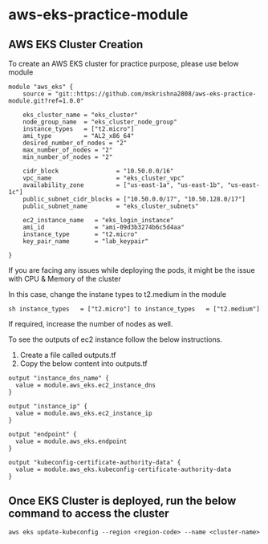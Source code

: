 # aws-eks-practice-module

## AWS EKS Cluster Creation

To create an AWS EKS cluster for practice purpose, please use below module

```hcl
module "aws_eks" {
    source = "git::https://github.com/mskrishna2808/aws-eks-practice-module.git?ref=1.0.0"

    eks_cluster_name = "eks_cluster"
    node_group_name  = "eks_cluster_node_group"
    instance_types   = ["t2.micro"]
    ami_type         = "AL2_x86_64"
    desired_number_of_nodes = "2"
    max_number_of_nodes = "2"
    min_number_of_nodes = "2"

    cidr_block                = "10.50.0.0/16"
    vpc_name                  = "eks_cluster_vpc"
    availability_zone         = ["us-east-1a", "us-east-1b", "us-east-1c"]
    public_subnet_cidr_blocks = ["10.50.0.0/17", "10.50.128.0/17"]
    public_subnet_name        = "eks_cluster_subnets"

    ec2_instance_name   = "eks_login_instance"
    ami_id              = "ami-09d3b3274b6c5d4aa"
    instance_type       = "t2.micro"
    key_pair_name       = "lab_keypair"

}
```
If you are facing any issues while deploying the pods, it might be the issue with CPU & Memory of the cluster

In this case, change the instane types to t2.medium in the module

```sh instance_types   = ["t2.micro"] to instance_types   = ["t2.medium"] ```

If required, increase the number of nodes as well.


To see the outputs of ec2 instance follow the below instructions.

1. Create a file called outputs.tf
2. Copy the below content into outputs.tf

```hcl
output "instance_dns_name" {
  value = module.aws_eks.ec2_instance_dns
}

output "instance_ip" {
  value = module.aws_eks.ec2_instance_ip
}

output "endpoint" {
  value = module.aws_eks.endpoint
}

output "kubeconfig-certificate-authority-data" {
  value = module.aws_eks.kubeconfig-certificate-authority-data
}
```
## Once EKS Cluster is deployed, run the below command to access the cluster

```hcl
aws eks update-kubeconfig --region <region-code> --name <cluster-name>
```